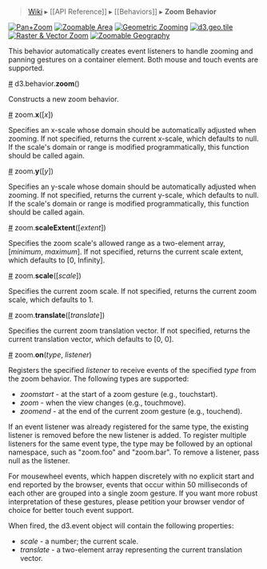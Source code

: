 > [Wiki](Home) ▸ [[API Reference]] ▸ [[Behaviors]] ▸ **Zoom Behavior**

[![Pan+Zoom](http://bl.ocks.org/mbostock/raw/3892919/thumbnail.png)](http://bl.ocks.org/mbostock/3892919)
[![Zoomable Area](http://bl.ocks.org/mbostock/raw/4015254/thumbnail.png)](http://bl.ocks.org/mbostock/4015254)
[![Geometric Zooming](http://bl.ocks.org/mbostock/raw/3680999/thumbnail.png)](http://bl.ocks.org/mbostock/3680999)
[![d3.geo.tile](http://bl.ocks.org/mbostock/raw/4132797/thumbnail.png)](http://bl.ocks.org/mbostock/4132797)
[![Raster & Vector Zoom](http://bl.ocks.org/mbostock/raw/5914438/thumbnail.png)](http://bl.ocks.org/mbostock/5914438)
[![Zoomable Geography](http://bl.ocks.org/mbostock/raw/2374239/thumbnail.png)](http://bl.ocks.org/mbostock/2374239)

This behavior automatically creates event listeners to handle zooming and panning gestures on a container element. Both mouse and touch events are supported.

<a name="zoom" href="Zoom-Behavior#wiki-zoom">#</a> d3.behavior.<b>zoom</b>()

Constructs a new zoom behavior.

<a name="x" href="Zoom-Behavior#wiki-x">#</a> zoom.<b>x</b>([<i>x</i>])

Specifies an x-scale whose domain should be automatically adjusted when zooming. If not specified, returns the current x-scale, which defaults to null. If the scale's domain or range is modified programmatically, this function should be called again.

<a name="y" href="Zoom-Behavior#wiki-y">#</a> zoom.<b>y</b>([<i>y</i>])

Specifies an y-scale whose domain should be automatically adjusted when zooming. If not specified, returns the current y-scale, which defaults to null. If the scale's domain or range is modified programmatically, this function should be called again.

<a name="scaleExtent" href="Zoom-Behavior#wiki-scaleExtent">#</a> zoom.<b>scaleExtent</b>([<i>extent</i>])

Specifies the zoom scale's allowed range as a two-element array, [*minimum*, *maximum*]. If not specified, returns the current scale extent, which defaults to [0, Infinity].

<a name="scale" href="Zoom-Behavior#wiki-scale">#</a> zoom.<b>scale</b>([<i>scale</i>])

Specifies the current zoom scale. If not specified, returns the current zoom scale, which defaults to 1.

<a name="translate" href="Zoom-Behavior#wiki-translate">#</a> zoom.<b>translate</b>([<i>translate</i>])

Specifies the current zoom translation vector. If not specified, returns the current translation vector, which defaults to [0, 0].

<a name="on" href="Zoom-Behavior#wiki-on">#</a> zoom.<b>on</b>(<i>type</i>, <i>listener</i>)

Registers the specified *listener* to receive events of the specified *type* from the zoom behavior. The following types are supported:

* _zoomstart_ - at the start of a zoom gesture (e.g., touchstart).
* _zoom_ - when the view changes (e.g., touchmove).
* _zoomend_ - at the end of the current zoom gesture (e.g., touchend).

If an event listener was already registered for the same type, the existing listener is removed before the new listener is added. To register multiple listeners for the same event type, the type may be followed by an optional namespace, such as "zoom.foo" and "zoom.bar". To remove a listener, pass null as the listener.

For mousewheel events, which happen discretely with no explicit start and end reported by the browser, events that occur within 50 milliseconds of each other are grouped into a single zoom gesture. If you want more robust interpretation of these gestures, please petition your browser vendor of choice for better touch event support.

When fired, the d3.event object will contain the following properties:

* _scale_ - a number; the current scale.
* _translate_ - a two-element array representing the current translation vector.